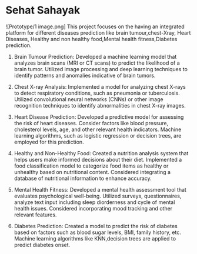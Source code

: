 # Sehat Sahayak
![Prototype/1 image.png]
This project focuses on the having an integrated platform for different diseases prediction like brain tumour,chest-Xray, Heart Diseases, Healthy and non healthy food,Mental health fitness,Diabetes prediction.



1. Brain Tumour Prediction:
Developed a machine learning model that analyzes brain scans (MRI or CT scans) to predict the likelihood of a brain tumor.
Utilized image processing and deep learning techniques to identify patterns and anomalies indicative of brain tumors.

2. Chest X-ray Analysis:
Implemented a model for analyzing chest X-rays to detect respiratory conditions, such as pneumonia or tuberculosis.
Utilized convolutional neural networks (CNNs) or other image recognition techniques to identify abnormalities in chest X-ray images.

3. Heart Disease Prediction:
Developed a predictive model for assessing the risk of heart diseases.
Consider factors like blood pressure, cholesterol levels, age, and other relevant health indicators.
Machine learning algorithms, such as logistic regression or decision trees, are employed for this prediction.

4. Healthy and Non-Healthy Food:
Created a nutrition analysis system that helps users make informed decisions about their diet.
Implemented a food classification model to categorize food items as healthy or unhealthy based on nutritional content.
Considered integrating a database of nutritional information to enhance accuracy.

5. Mental Health Fitness:
Developed a mental health assessment tool that evaluates psychological well-being.
Utilized surveys, questionnaires,  analyze text input including sleep diorderness and cycle of mental health issues.
Considered incorporating mood tracking and other relevant features.

6. Diabetes Prediction:
Created a model to predict the risk of diabetes based on factors such as blood sugar levels, BMI, family history, etc.
Machine learning algorithms like KNN,decision trees are applied to predict diabetes onset.

